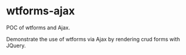# wtforms-ajax
POC of wtforms and Ajax.

Demonstrate the use of wtforms via Ajax by rendering crud forms with JQuery.
